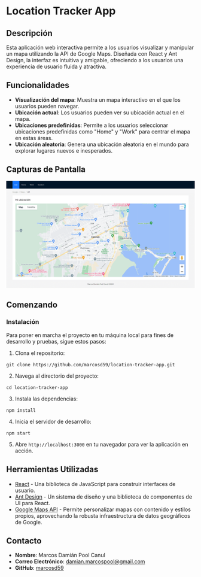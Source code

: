 # Location Tracker App

## Descripción

Esta aplicación web interactiva permite a los usuarios visualizar y manipular un mapa utilizando la API de Google Maps. Diseñada con React y Ant Design, la interfaz es intuitiva y amigable, ofreciendo a los usuarios una experiencia de usuario fluida y atractiva.

## Funcionalidades

- **Visualización del mapa**: Muestra un mapa interactivo en el que los usuarios pueden navegar.
- **Ubicación actual**: Los usuarios pueden ver su ubicación actual en el mapa.
- **Ubicaciones predefinidas**: Permite a los usuarios seleccionar ubicaciones predefinidas como "Home" y "Work" para centrar el mapa en estas áreas.
- **Ubicación aleatoria**: Genera una ubicación aleatoria en el mundo para explorar lugares nuevos e inesperados.

## Capturas de Pantalla

![Pagina-Principal](./src/screenshots/Track-Me-Now.png)

## Comenzando

### Instalación

Para poner en marcha el proyecto en tu máquina local para fines de desarrollo y pruebas, sigue estos pasos:

1. Clona el repositorio:

```
git clone https://github.com/marcosd59/location-tracker-app.git
```

2. Navega al directorio del proyecto:

```
cd location-tracker-app
```

3. Instala las dependencias:

```
npm install
```

4. Inicia el servidor de desarrollo:

```
npm start
```

5. Abre `http://localhost:3000` en tu navegador para ver la aplicación en acción.

## Herramientas Utilizadas

- [React](https://reactjs.org/) - Una biblioteca de JavaScript para construir interfaces de usuario.
- [Ant Design](https://ant.design/) - Un sistema de diseño y una biblioteca de componentes de UI para React.
- [Google Maps API](https://developers.google.com/maps) - Permite personalizar mapas con contenido y estilos propios, aprovechando la robusta infraestructura de datos geográficos de Google.

## Contacto

- **Nombre**: Marcos Damián Pool Canul
- **Correo Electrónico**: damian.marcospool@gmail.com
- **GitHub**: [marcosd59](https://github.com/marcosd59)
